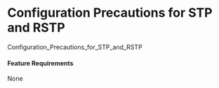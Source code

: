 Configuration Precautions for STP and RSTP
==========================================

Configuration_Precautions_for_STP_and_RSTP

#### Feature Requirements

None